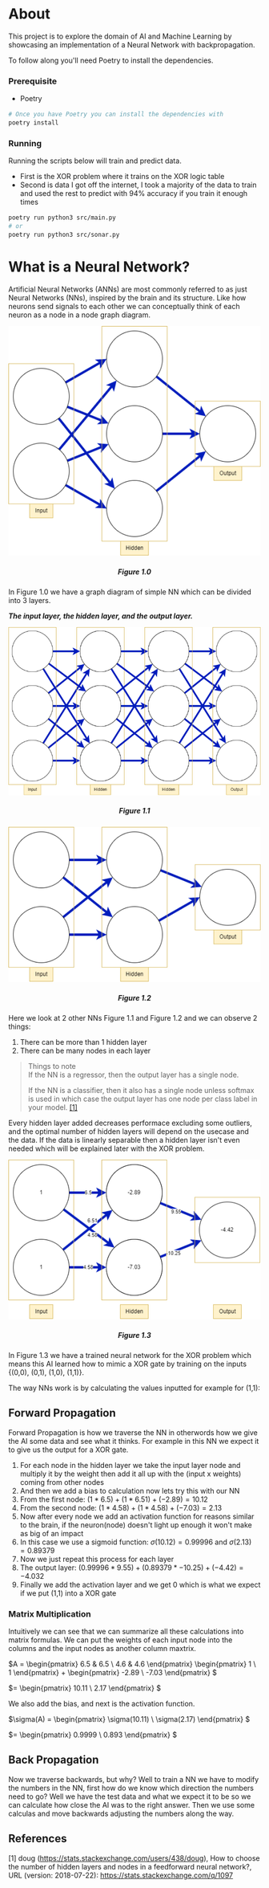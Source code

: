 # About

This project is to explore the domain of AI and Machine Learning by showcasing an implementation of a Neural Network with backpropagation.

To follow along you'll need Poetry to install the dependencies.


### Prerequisite 

- Poetry

```bash
# Once you have Poetry you can install the dependencies with
poetry install
```

### Running
Running the scripts below will train and predict data.
- First is the XOR problem where it trains on the XOR logic table
- Second is data I got off the internet, I took a majority of the data to train and used the rest to predict with 94% accuracy if you train it enough times
```bash
poetry run python3 src/main.py
# or
poetry run python3 src/sonar.py
```

# What is a Neural Network?

Artificial Neural Networks (ANNs) are most commonly referred to as just Neural Networks (NNs), inspired by the brain and its structure. Like how neurons send signals to each other we can conceptually think of each neuron as a node in a node graph diagram.

<p align="center">
  <img src="samples/Figure1.0.png"></img>
  <h5 align="center">Figure 1.0</h5>
</p>

In Figure 1.0 we have a graph diagram of simple NN which can be divided into 3 layers.

***The input layer, the hidden layer, and the output layer.***

<p align="center">
  <img src="samples/Figure1.1.png"></img>
  <h5 align="center">Figure 1.1</h5>
</p>

<p align="center">
  <img src="samples/Figure1.2.png"></img>
  <h5 align="center">Figure 1.2</h5>
</p>

Here we look at 2 other NNs Figure 1.1 and Figure 1.2 and we can observe 2 things:  
1. There can be more than 1 hidden layer
2. There can be many nodes in each layer

> Things to note  
> If the NN is a regressor, then the output layer has a single node.
> 
> If the NN is a classifier, then it also has a single node unless softmax is used 
> in which case the output layer has one node per class label in your model.
> [[1]](#1)

Every hidden layer added decreases performace excluding some outliers, and the optimal number of hidden layers will depend on the usecase and the data. If the data is linearly separable then a hidden layer isn't even needed which will be explained later with the XOR problem.  

<p align="center">
  <img src="samples/Figure1.3.png"></img>
  <h5 align="center">Figure 1.3</h5>
</p>

In Figure 1.3 we have a trained neural network for the XOR problem which means this AI learned how to mimic a XOR gate by training on the inputs {(0,0), (0,1), (1,0), (1,1)}.

The way NNs work is by calculating the values inputted for example for (1,1):


## Forward Propagation

Forward Propagation is how we traverse the NN in otherwords how we give the AI some data and see what it thinks. For example in this NN we expect it to give us the output for a XOR gate.

1. For each node in the hidden layer we take the input layer node and multiply it by the weight then add it all up with the (input x weights) coming from other nodes
2. And then we add a bias to calculation now lets try this with our NN
3. From the first node: $(1*6.5) + (1*6.51) + (-2.89) = 10.12$
4. From the second node: $(1*4.58) + (1*4.58) + (-7.03) = 2.13$
5. Now after every node we add an activation function for reasons similar to the brain, if the neuron(node) doesn't light up enough it won't make as big of an impact
6. In this case we use a sigmoid function: $\sigma(10.12) = 0.99996$ and $\sigma(2.13) = 0.89379$
7. Now we just repeat this process for each layer
8. The output layer: $(0.99996*9.55) + (0.89379*-10.25) + (-4.42) = -4.032$
9. Finally we add the activation layer and we get 0 which is what we expect if we put (1,1) into a XOR gate


### Matrix Multiplication

Intuitively we can see that we can summarize all these calculations into matrix formulas. We can put the weights of each input node into the columns and the input nodes as another column maxtrix.

$A = 
  \begin{pmatrix}
  6.5 & 6.5 \\
  4.6 & 4.6 
  \end{pmatrix}
  \begin{pmatrix}
  1 \\
  1 
  \end{pmatrix}
  +
  \begin{pmatrix}
  -2.89 \\
  -7.03 
  \end{pmatrix}
$

$= 
  \begin{pmatrix}
  10.11 \\
  2.17 
  \end{pmatrix}
$

We also add the bias, and next is the activation function.

$\sigma(A) = 
  \begin{pmatrix}
  \sigma(10.11) \\
  \sigma(2.17) 
  \end{pmatrix}
$

$= 
  \begin{pmatrix}
  0.9999 \\
  0.893 
  \end{pmatrix}
$
## Back Propagation

Now we traverse backwards, but why? Well to train a NN we have to modify the numbers in the NN, first how do we know which direction the numbers need to go? Well we have the test data and what we expect it to be so we can calculate how close the AI was to the right answer. Then we use some calculas and move backwards adjusting the numbers along the way.


## References
<a id="1">[1]</a> 
doug (https://stats.stackexchange.com/users/438/doug), How to choose the number of hidden layers and nodes in a feedforward neural network?, URL (version: 2018-07-22): https://stats.stackexchange.com/q/1097
